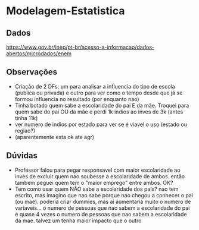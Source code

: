 # Modelagem-Estatistica

## Dados
https://www.gov.br/inep/pt-br/acesso-a-informacao/dados-abertos/microdados/enem

## Observações
* Criação de 2 DFs: um para analisar a influencia do tipo de escola (publica ou privada) e outro para ver como o tempo desde que já se formou influencia no resultado (por enquanto nao)
* Tinha botado quem sabe a escolaridade do pai E da mãe. Troquei para quem sabe do pai OU da mãe e perdi 1k indios ao inves de 3k (antes tinha 11k)
* ver numero de indios por estado para ver se é viavel o uso (estado ou regiao?)
* (aparentemente esta ok ate agr)

## Dúvidas
* Professor falou para pegar responsavel com maior escolaridade ao inves de excluir quem nao soubesse a escolaridade de ambos. então tambem peguei quem tem o "maior emprego" entre ambos. OK?
* Tem como usar quem NÂO sabe a escolaridade dos pais? nao tem escrito, mas imagino que nao sabe porque nao chegou a conhecer o pai (ou mae). poderia criar dummies, mas ai aumentaria muito o numero de variaveis... o numero de pessoas que nao sabem a escolaridade do pai é quase 4 vezes o numero de pessoas que nao sabem a escolaridade da mae. talvez um tenha maior impacto que o outro
